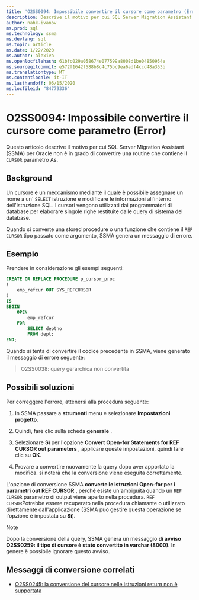 ```yaml
---
title: 'O2SS0094: Impossibile convertire il cursore come parametro (Error)'
description: Descrive il motivo per cui SQL Server Migration Assistant (SSMA) per Oracle non è in grado di convertire una routine che contiene il cursore come parametro.
author: nahk-ivanov
ms.prod: sql
ms.technology: ssma
ms.devlang: sql
ms.topic: article
ms.date: 1/22/2020
ms.author: alexiva
ms.openlocfilehash: 61bfc029a058674e077599a8008d1be04850954e
ms.sourcegitcommit: e572f1642f588b8c4c75bc9ea6adf4ccd48a353b
ms.translationtype: MT
ms.contentlocale: it-IT
ms.lasthandoff: 06/15/2020
ms.locfileid: "84779336"
---
```

# <a name="o2ss0094-unable-to-convert-cursor-as-parameter-error"></a>O2SS0094: Impossibile convertire il cursore come parametro (Error)

Questo articolo descrive il motivo per cui SQL Server Migration Assistant (SSMA) per Oracle non è in grado di convertire una routine che contiene il `CURSOR` parametro As.

## <a name="background"></a>Background

Un cursore è un meccanismo mediante il quale è possibile assegnare un nome a un' `SELECT` istruzione e modificare le informazioni all'interno dell'istruzione SQL. I cursori vengono utilizzati dai programmatori di database per elaborare singole righe restituite dalle query di sistema del database.

Quando si converte una stored procedure o una funzione che contiene il `REF CURSOR` tipo passato come argomento, SSMA genera un messaggio di errore.

## <a name="example"></a>Esempio

Prendere in considerazione gli esempi seguenti:

```sql
CREATE OR REPLACE PROCEDURE p_cursor_proc
(
    emp_refcur OUT SYS_REFCURSOR
)
IS
BEGIN
    OPEN
        emp_refcur
    FOR
        SELECT deptno
        FROM dept;
END;
```

Quando si tenta di convertire il codice precedente in SSMA, viene generato il messaggio di errore seguente:

> O2SS0038: query gerarchica non convertita

## <a name="possible-remedies"></a>Possibili soluzioni

Per correggere l'errore, attenersi alla procedura seguente:

1. In SSMA passare a **strumenti** menu e selezionare **Impostazioni progetto**.

2. Quindi, fare clic sulla scheda **generale** .

3. Selezionare **Sì** per l'opzione **Convert Open-for Statements for REF CURSOR out parameters** , applicare queste impostazioni, quindi fare clic su **OK**.

4. Provare a convertire nuovamente la query dopo aver apportato la modifica. si noterà che la conversione viene eseguita correttamente.

L'opzione di conversione SSMA **converte le istruzioni Open-for per i parametri out REF CURSOR** , perché esiste un'ambiguità quando un `REF CURSOR` parametro di output viene aperto nella procedura. `REF CURSOR`Potrebbe essere recuperato nella procedura chiamante o utilizzato direttamente dall'applicazione (SSMA può gestire questa operazione se l'opzione è impostata su **Sì**).

> [!NOTE]
> Dopo la conversione della query, SSMA genera un messaggio **di avviso O2SS0259: il tipo di cursore è stato convertito in varchar (8000)**. In genere è possibile ignorare questo avviso.

## <a name="related-conversion-messages"></a>Messaggi di conversione correlati

* [O2SS0245: la conversione del cursore nelle istruzioni return non è supportata](o2ss0245.md)
